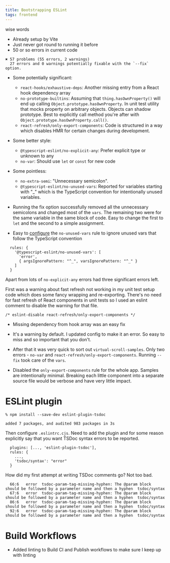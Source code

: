 ```yaml
---
title: Bootstrapping ESLint
tags: frontend
---
```


wise words

* Already setup by Vite
* Just never got round to running it before
* 50 or so errors in current code

```
✖ 57 problems (55 errors, 2 warnings)
  27 errors and 0 warnings potentially fixable with the `--fix` option.
```

* Some potentially significant: 
  * `react-hooks/exhaustive-deps`: Another missing entry from a React hook dependency array
  * `no-prototype-builtins`: Assuming that `thing.hasOwnProperty()` will end up calling `Object.prototype.hasOwnProperty`. In unit test utility that mocks property on arbitrary objects. Objects can shadow prototype. Best to explicitly call method you're after with `Object.prototype.hasOwnProperty.call()`. 
  * `react-refresh/only-export-components`: Code is structured in a way which disables HMR for certain changes during development.
* Some better style:
  * `@typescript-eslint/no-explicit-any`: Prefer explicit type or unknown to any
  * `no-var`: Should use `let` or `const` for new code
* Some pointless: 
  * `no-extra-semi`: "Unnecessary semicolon".
  * `@typescript-eslint/no-unused-vars`: Reported for variables starting with "_" which is the TypeScript convention for intentionally unused variables.

* Running the fix option successfully removed all the unnecessary semicolons and changed most of the `vars`. The remaining two were for the same variable in the same block of code. Easy to change the first to `let` and the second to a simple assignment. 
* Easy to [configure](https://github.com/typescript-eslint/typescript-eslint/issues/8464) the `no-unused-vars` rule to ignore unused vars that follow the TypeScript convention

```
  rules: {
    '@typescript-eslint/no-unused-vars': [
      'error',
      { argsIgnorePattern: "^_", varsIgnorePattern: "^_" }
    ]
  }
```

Apart from lots of `no-explicit-any` errors had three significant errors left.

First was a warning about fast refresh not working in my unit test setup code which does some fancy wrapping and re-exporting. There's no need for fast
refresh of React components in unit tests so I used an eslint comment to disable the warning for that file. 

```
/* eslint-disable react-refresh/only-export-components */
```

* Missing dependency from hook array was an easy fix
* It's a warning by default. I updated config to make it an error. So easy to miss and so important that you don't.

* After that it was very quick to sort out `virtual-scroll-samples`. Only two errors - `no-var` and `react-refresh/only-export-components`. Running `--fix` took care of the `vars`.
* Disabled the `only-export-components` rule for the whole app. Samples are intentionally minimal. Breaking each little component into a separate source file would be verbose and have very little impact. 

# ESLint plugin

```
% npm install --save-dev eslint-plugin-tsdoc

added 7 packages, and audited 983 packages in 3s
```

Then configure `.eslintrc.cjs`. Need to add the plugin and for some reason explicitly say that you want TSDoc syntax errors to be reported.

```
  plugins: [..., 'eslint-plugin-tsdoc'],
  rules: {
    ...,
    'tsdoc/syntax': "error"
  }
```

How did my first attempt at writing TSDoc comments go? Not too bad.

```
  66:6   error  tsdoc-param-tag-missing-hyphen: The @param block should be followed by a parameter name and then a hyphen  tsdoc/syntax
  67:6   error  tsdoc-param-tag-missing-hyphen: The @param block should be followed by a parameter name and then a hyphen  tsdoc/syntax
  86:6   error  tsdoc-param-tag-missing-hyphen: The @param block should be followed by a parameter name and then a hyphen  tsdoc/syntax
  92:6   error  tsdoc-param-tag-missing-hyphen: The @param block should be followed by a parameter name and then a hyphen  tsdoc/syntax
```

# Build Workflows

* Added linting to Build CI and Publish workflows to make sure I keep up with linting
